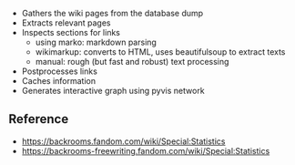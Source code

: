 
- Gathers the wiki pages from the database dump
- Extracts relevant pages
- Inspects sections for links
  - using marko: markdown parsing
  - wikimarkup: converts to HTML, uses beautifulsoup to extract texts
  - manual: rough (but fast and robust) text processing
- Postprocesses links
- Caches information
- Generates interactive graph using pyvis network

## Reference

- https://backrooms.fandom.com/wiki/Special:Statistics
- https://backrooms-freewriting.fandom.com/wiki/Special:Statistics
